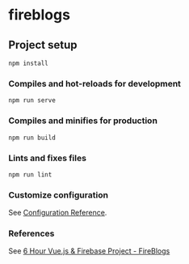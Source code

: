 # fireblogs

## Project setup
```
npm install
```

### Compiles and hot-reloads for development
```
npm run serve
```

### Compiles and minifies for production
```
npm run build
```

### Lints and fixes files
```
npm run lint
```

### Customize configuration
See [Configuration Reference](https://cli.vuejs.org/config/).

### References
See [6 Hour Vue.js & Firebase Project - FireBlogs](https://www.youtube.com/watch?v=ISv22NNL-aE&t=14966s)

